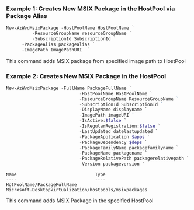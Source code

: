 ### Example 1: Creates New MSIX Package in the HostPool via Package Alias
```powershell
New-AzWvdMsixPackage -HostPoolName HostPoolName `
          -ResourceGroupName resourceGroupName `
          -SubscriptionId SubscriptionId `
	  -PackageAlias packagealias `
	  -ImagePath ImagePathURI  `
```

This command adds MSIX package from specified image path to HostPool

### Example 2: Creates New MSIX Package in the HostPool
```powershell
New-AzWvdMsixPackage -FullName PackageFullName `
							-HostPoolName HostPoolName `
							-ResourceGroupName ResourceGroupName ` 
							-SubscriptionId SubscriptionId ` 
							-DisplayName displayname `
							-ImagePath imageURI ` 
							-IsActive:$false `
							-IsRegularRegistration:$false `
							-LastUpdated datelastupdated `
							-PackageApplication $apps `
							-PackageDependency $deps `
							-PackageFamilyName packagefamilyname `
							-PackageName packagename `
							-PackageRelativePath packagerelativepath `
							-Version packageversion `
```

```output
Name                              Type
----                              ----
HotPoolName/PackageFullName		 Microsoft.DesktopVirtualization/hostpools/msixpackages

```

This command adds MSIX Package in the specified HostPool

